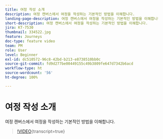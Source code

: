 ```yaml
---
title: 여정 작성 소개
description: 여정 캔버스에서 여정을 작성하는 기본적인 방법을 이해합니다.
landing-page-description: 여정 캔버스에서 여정을 작성하는 기본적인 방법을 이해합니다.
short-description: 여정 캔버스에서 여정을 작성하는 기본적인 방법을 이해합니다.
jira: KT-7530
thumbnail: 334522.jpg
feature: Journeys
doc-type: feature video
team: PM
role: User
level: Beginner
exl-id: dc510572-96c8-42bd-b213-e8738510bb0c
source-git-commit: fd9d277be00449155c49b3809fe647d7342b6acd
workflow-type: ht
source-wordcount: '56'
ht-degree: 100%

---
```


# 여정 작성 소개

여정 캔버스에서 여정을 작성하는 기본적인 방법을 이해합니다.

>[!VIDEO](https://video.tv.adobe.com/v/334522?quality=12&learn=on){transcript=true}
